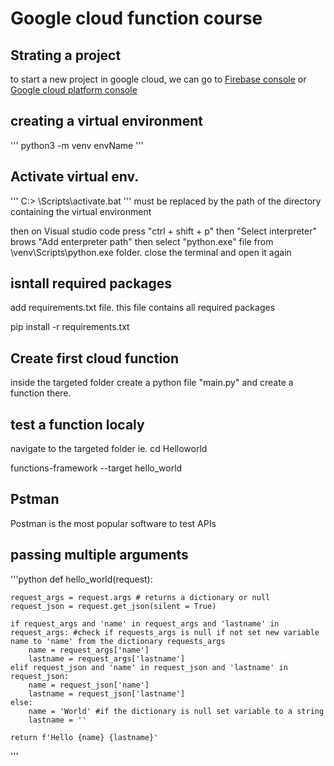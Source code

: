 # Google cloud function course
## Strating a project

to start a new project in google cloud, we can go to [Firebase console](https://console.firebase.google.com) or [Google cloud platform console](https://console.cloud.google.com)

## creating a virtual environment
'''
python3 -m venv envName
'''

## Activate virtual env. 

'''
C:\> <venv>\Scripts\activate.bat
'''
<venv> must be replaced by the path of the directory containing the virtual environment

then on Visual studio code press "ctrl + shift + p" then "Select interpreter" brows "Add enterpreter path" then select "python.exe" file from \venv\Scripts\python.exe folder. close the terminal and open it again


## isntall required packages
add requirements.txt file. this file contains all required packages

pip install -r requirements.txt


## Create first cloud function
inside the targeted folder create a python file "main.py" and create a function there.

## test a function localy
navigate to the targeted folder ie. cd Helloworld

functions-framework --target hello_world

## Pstman
Postman is the most popular software to test APIs

## passing multiple arguments

'''python
def hello_world(request):

    request_args = request.args # returns a dictionary or null
    request_json = request.get_json(silent = True)

    if request_args and 'name' in request_args and 'lastname' in request_args: #check if requests_args is null if not set new variable name to 'name' from the dictionary requests_args
        name = request_args['name']
        lastname = request_args['lastname']
    elif request_json and 'name' in request_json and 'lastname' in request_json:
        name = request_json['name']
        lastname = request_json['lastname']
    else:
        name = 'World' #if the dictionary is null set variable to a string
        lastname = ''
    
    return f'Hello {name} {lastname}'
'''